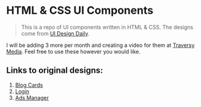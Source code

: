 # HTML & CSS UI Components

> This is a repo of UI components written in HTML & CSS. The designs come from [UI Design Daily](https://uidesigndaily.com).

I will be adding 3 more per month and creating a video for them at [Traversy Media](https://www.youtube.com/channel/UC29ju8bIPH5as8OGnQzwJyA). Feel free to use these however you would like.

## Links to original designs:

1. [Blog Cards](https://uidesigndaily.com/posts/sketch-blog-cards-post-article-thumbnail-day-997)
2. [Login](https://uidesigndaily.com/posts/sketch-login-log-in-authentication-features-day-1022)
3. [Ads Manager](https://uidesigndaily.com/posts/sketch-ads-manager-table-list-day-1049)


